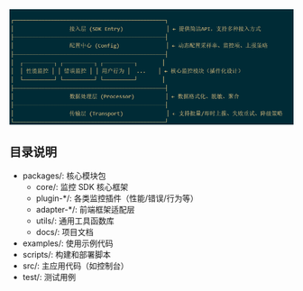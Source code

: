 <img src="./assets/frame.png" alt="rc-monitor" />

## 目录说明

- packages/: 核心模块包
  - core/: 监控 SDK 核心框架
  - plugin-\*/: 各类监控插件（性能/错误/行为等）
  - adapter-\*/: 前端框架适配层
  - utils/: 通用工具函数库
  - docs/: 项目文档
- examples/: 使用示例代码
- scripts/: 构建和部署脚本
- src/: 主应用代码（如控制台）
- test/: 测试用例
